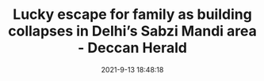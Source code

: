 ---
"title": "Lucky escape for family as building collapses in Delhi’s Sabzi Mandi area - Deccan Herald"
"date": "2021-9-13 18:48:18"
"feed_name": "GOOGLENEWS"
"feed_website": "https://news.google.com/search?q=drilling%2Bincident&hl=en-US&gl=US&ceid=US:en"
"feed_rss": "https://news.google.com/rss/search?q=drilling%2Bincident&hl=en-US&gl=US&ceid=US:en"
"link": "https://www.deccanherald.com/national/north-and-central/lucky-escape-for-family-as-building-collapses-in-delhi-s-sabzi-mandi-area-1030071.html"
"file": "_posts/-97ed952dd626e708f8545529111a8f3997f7cb1f.md"
"accident": "0"
"drilling": "0"
---